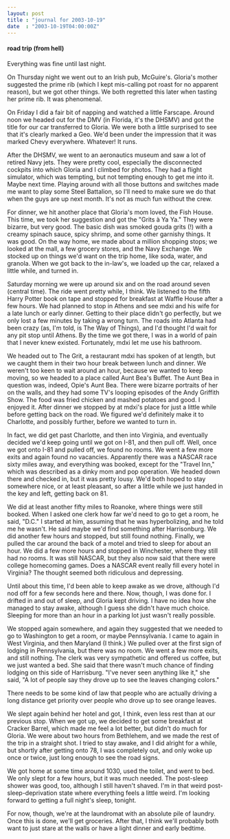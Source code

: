 ```yaml
---
layout: post
title : "journal for 2003-10-19"
date  : "2003-10-19T04:00:00Z"
---
```

<h4>road trip (from hell)</h4>Everything was fine until last night.

On Thursday night we went out to an Irish pub, McGuire's.  Gloria's mother suggested the prime rib (which I kept mis-calling pot roast for no apparent reason), but we got other things.  We both regretted this later when tasting her prime rib.  It was phenomenal.  

On Friday I did a fair bit of napping and watched a little Farscape.  Around noon we headed out for the DMV (in Florida, it's the DHSMV) and got the title for our car transferred to Gloria.  We were both a little surprised to see that it's clearly marked a Geo.  We'd been under the impression that it was marked Chevy everywhere.  Whatever!  It runs.

After the DHSMV, we went to an aeronautics museum and saw a lot of retired Navy jets.  They were pretty cool, especially the disconnected cockpits into which Gloria and I climbed for photos.  They had a flight simulator, which was tempting, but not tempting enough to get me into it.  Maybe next time.  Playing around with all those buttons and switches made me want to play some Steel Battalion, so I'll need to make sure we do that when the guys are up next month.  It's not as much fun without the crew.

For dinner, we hit another place that Gloria's mom loved, the Fish House.  This time, we took her suggestion and got the "Grits &agrave; Ya Ya."  They were bizarre, but very good.  The basic dish was smoked gouda grits (!) with a creamy spinach sauce, spicy shrimp, and some other garnishy things.  It was good.  On the way home, we made about a million shopping stops; we looked at the mall, a few grocery stores, and the Navy Exchange.  We stocked up on things we'd want on the trip home, like soda, water, and granola.  When we got back to the in-law's, we loaded up the car, relaxed a little while, and turned in.

Saturday morning we were up around six and on the road around seven (central time).  The ride went pretty while, I think.  We listened to the fifth Harry Potter book on tape and stopped for breakfast at Waffle House after a few hours.  We had planned to stop in Athens and see mdxi and his wife for a late lunch or early dinner.  Getting to their place didn't go perfectly, but we only lost a few minutes by taking a wrong turn.  The roads into Atlanta had been crazy (as, I'm told, is The Way of Things), and I'd thought I'd wait for any pit stop until Athens.  By the time we got there, I was in a world of pain that I never knew existed.  Fortunately, mdxi let me use his bathroom.

We headed out to The Grit, a restaurant mdxi has spoken of at length, but we caught them in their two hour break between lunch and dinner.  We weren't too keen to wait around an hour, because we wanted to keep moving, so we headed to a place called Aunt Bea's Buffet.  The Aunt Bea in question was, indeed, Opie's Aunt Bea.  There were bizarre portraits of her on the walls, and they had some TV's looping episodes of the Andy Griffith Show.  The food was fried chicken and mashed potatoes and good.  I enjoyed it.  After dinner we stopped by at mdxi's place for just a little while before getting back on the road.  We figured we'd definitely make it to Charlotte, and possibly further, before we wanted to turn in.

In fact, we did get past Charlotte, and then into Virginia, and eventually decided we'd keep going until we got on I-81, and then pull off.  Well, once we got onto I-81 and pulled off, we found no rooms.  We went a few more exits and again found no vacancies.  Apparently there was a NASCAR race sixty miles away, and everything was booked, except for the "Travel Inn," which was described as a dinky mom and pop operation.  We headed down there and checked in, but it was pretty lousy.  We'd both hoped to stay somewhere nice, or at least pleasant, so after a little while we just handed in the key and left, getting back on 81.

We did at least another fifty miles to Roanoke, where things were still booked. When I asked one clerk how far we'd need to go to get a room, he said, "D.C." I started at him, assuming that he was hyperbolizing, and he told me he wasn't. He said maybe we'd find something after Harrisonburg.  We did another few hours and stopped, but still found nothing.  Finally, we pulled the car around the back of a motel and tried to sleep for about an hour.  We did a few more hours and stopped in Winchester, where they still had no rooms.  It was still NASCAR, but they also now said that there were college homecoming games.  Does a NASCAR event really fill every hotel in Virginia?  The thought seemed both ridiculous and depressing.

Until about this time, I'd been able to keep awake as we drove, although I'd nod off for a few seconds here and there.  Now, though, I was done for.  I drifted in and out of sleep, and Gloria kept driving.  I have no idea how she managed to stay awake, although I guess she didn't have much choice.  Sleeping for more than an hour in a parking lot just wasn't really possible.

We stopped again somewhere, and again they suggested that we needed to go to Washington to get a room, or maybe Pennsylvania.  I came to again in West Virginia, and then Maryland (I think.)  We pulled over at the first sign of lodging in Pennsylvania, but there was no room.  We went a few more exits, and still nothing.  The clerk was very sympathetic and offered us coffee, but we just wanted a bed.  She said that there wasn't much chance of finding lodging on this side of Harrisburg.  "I've never seen anything like it," she said, "A lot of people say they drove up to see the leaves changing colors."

There needs to be some kind of law that people who are actually driving a long distance get priority over people who drove up to see orange leaves.

We slept again behind her hotel and got, I think, even less rest than at our previous stop.  When we got up, we decided to get some breakfast at Cracker Barrel, which made me feel a lot better, but didn't do much for Gloria.  We were about two hours from Bethlehem, and we made the rest of the trip in a straight shot.  I tried to stay awake, and I did alright for a while, but shortly after getting onto 78, I was completely out, and only woke up once or twice, just long enough to see the road signs.

We got home at some time around 1030, used the toilet, and went to bed.  We only slept for a few hours, but it was much needed.  The post-sleep shower was good, too, although I still haven't shaved.  I'm in that weird post-sleep-deprivation state where everything feels a little weird.  I'm looking forward to getting a full night's sleep, tonight.

For now, though, we're at the laundromat with an absolute pile of laundry. Once this is done, we'll get groceries.  After that, I think we'll probably both want to just stare at the walls or have a light dinner and early bedtime.

